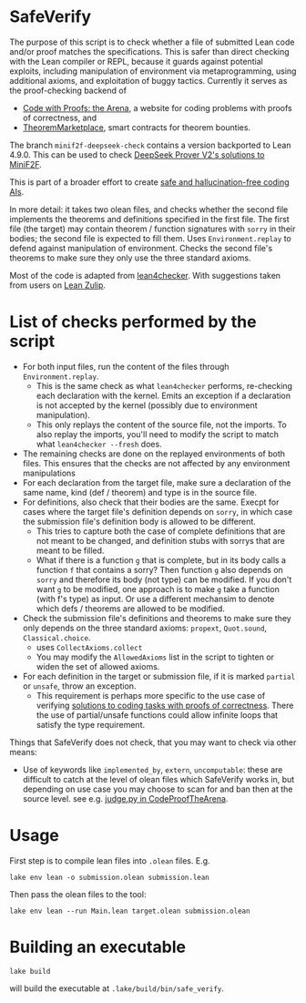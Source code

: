 # SafeVerify

The purpose of this script is to check whether a file of submitted Lean code and/or proof matches the specifications.
This is safer than direct checking with the Lean compiler or REPL, because it guards against potential exploits, including manipulation of environment via metaprogramming,
using additional axioms, and exploitation of buggy tactics.
Currently it serves as the proof-checking backend of
- [Code with Proofs: the Arena](https://github.com/GasStationManager/CodeProofTheArena), a website for coding problems with proofs of correctness, and
- [TheoremMarketplace](https://github.com/wadimiusz/lean-contract-interact), smart contracts for theorem bounties.

The branch `minif2f-deepseek-check` contains a version backported to Lean 4.9.0. This can be used to check [DeepSeek Prover V2's solutions to MiniF2F](https://github.com/deepseek-ai/DeepSeek-Prover-V2/tree/main). 

This is part of a broader effort to create [safe and hallucination-free coding AIs](https://gasstationmanager.github.io/ai/2024/11/04/a-proposal.html).

In more detail: it takes two olean files, and checks whether the second file
implements the theorems and definitions specified in the first file.
The first file (the target) may contain theorem / function signatures with `sorry` in their bodies;
the second file is expected to fill them.
Uses `Environment.replay` to defend against manipulation of environment.
Checks the second file's theorems to make sure they only use the three standard axioms.

Most of the code is adapted from [lean4checker](https://github.com/leanprover/lean4checker/). With suggestions taken from users on [Lean Zulip](https://leanprover.zulipchat.com/).

# List of checks performed by the script

- For both input files, run the content of the files through `Environment.replay`.
  - This is the same check as what `lean4checker` performs, re-checking each declaration with the kernel. Emits an exception if a declaration is not accepted by the kernel (possibly due to environment manipulation).
  - This only replays the content of the source file, not the imports. To also replay the imports, you'll need to modify the script to match what `lean4checker --fresh` does.
- The remaining checks are done on the replayed environments of both files. This ensures that the checks are not affected by any environment manipulations
- For each declaration from the target file, make sure a declaration of the same name, kind (def / theorem) and type is in the source file.
- For definitions, also check that their bodies are the same. Execpt for cases where the target file's definition depends on `sorry`, in which case the submission file's definition body is allowed to be different.
  - This tries to capture both the case of complete definitions that are not meant to be changed, and definition stubs with sorrys that are meant to be filled.
  - What if there is a function `g` that is complete, but in its body calls a function `f` that contains a sorry? Then function `g` also depends on `sorry` and therefore its body (not type) can be modified. If you don't want `g` to be modified, one approach is to make `g` take a function (with f's type) as input. Or use a different mechansim to denote which defs / theorems are allowed to be modified. 
- Check the submission file's definitions and theorems to make sure they only depends on the three standard axioms: `propext`, `Quot.sound`, `Classical.choice`.
  - uses `CollectAxioms.collect`
  - You may modify the `AllowedAxioms` list in the script to tighten or widen the set of allowed axioms.
- For each definition in the target or submission file, if it is marked `partial` or `unsafe`, throw an exception.
  - This requirement is perhaps more specific to the use case of verifying [solutions to coding tasks with proofs of correctness](https://github.com/GasStationManager/CodeProofTheArena). There the use of partial/unsafe functions could allow infinite loops that satisfy the type requirement.

Things that SafeVerify does not check, that you may want to check via other means:

- Use of keywords like `implemented_by`, `extern`, `uncomputable`: these are difficult to catch at the level of olean files which SafeVerify works in, but depending on use case you may choose to scan for and ban then at the source level. see e.g. [judge.py in CodeProofTheArena](https://github.com/GasStationManager/CodeProofTheArena/blob/main/app/services/judge.py).

# Usage

First step is to compile lean files into `.olean` files. E.g.
```
lake env lean -o submission.olean submission.lean
```
Then pass the olean files to the tool:
```
lake env lean --run Main.lean target.olean submission.olean
```

# Building an executable

```
lake build
```
will build the executable at `.lake/build/bin/safe_verify`.
